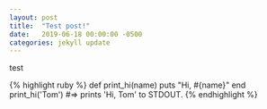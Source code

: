 ```yaml
---
layout: post
title:  "Test post!"
date:   2019-06-18 00:00:00 -0500
categories: jekyll update
---
```


test

{% highlight ruby %}
def print_hi(name)
  puts "Hi, #{name}"
end
print_hi('Tom')
#=> prints 'Hi, Tom' to STDOUT.
{% endhighlight %}
